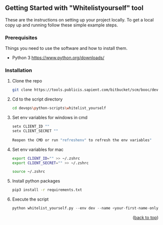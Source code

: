 <!-- GETTING STARTED -->
## Getting Started with "Whitelistyourself" tool

These are the instructions on setting up your project locally.
To get a local copy up and running follow these simple example steps.

### Prerequisites

Things you need to use the software and how to install them.
* Python 3
  https://www.python.org/downloads/

### Installation

1. Clone the repo
   ```sh
   git clone https://tools.publicis.sapient.com/bitbucket/scm/booc/devops.git
   ```

2. Cd to the script directory
   ```sh
   cd devops\python-scripts\whitelist_yourself
   ```

3. Set env variables for windows in cmd
   ```sh
   setx CLIENT_ID ""
   setx CLIENT_SECRET ""
  
   Reopen the CMD or run "refreshenv" to refresh the env variables"
   ```

4. Set env variables for mac
   ```sh
   export CLIENT_ID="" >> ~/.zshrc
   export CLIENT_SECRET="" >> ~/.zshrc

   source ~/.zshrc
   ```

5. Install python packages
   ```sh
   pip3 install -r requirements.txt
   ```
6. Execute the script
   ```python
   python whitelist_yourself.py --env dev --name <your-first-name-only>
   ```

<p align="right">(<a href="#top">back to top</a>)</p>


